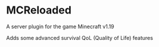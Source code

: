 # MCReloaded
A server plugin for the game Minecraft v1.19

Adds some advanced survival QoL (Quality of Life) features 
